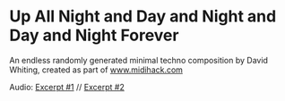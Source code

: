 Up All Night and Day and Night and Day and Night Forever
=======

An endless randomly generated minimal techno composition by David Whiting, created as part of www.midihack.com

Audio: [Excerpt #1](https://soundcloud.com/davw/up-all-night) // [Excerpt #2](https://soundcloud.com/davw/up-all-night-2)
